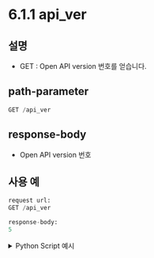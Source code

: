 ﻿# 6.1.1 api_ver

## 설명

- GET : Open API version 번호를 얻습니다.

## path-parameter

```python
GET /api_ver
```

## response-body

- Open API version 번호

## 사용 예

```python
request url:
GET /api_ver

response-body:
5
```

<details><summary>Python Script 예시</summary>

```python
import requests

def get_api_ver() -> dict:
    base_url        = 'http://192.168.1.150:8888'
    path_parameter  = '/api_ver'
    response = requests.get(url = base_url + path_parameter)

    return response.json()

print(get_api_ver())
```
```sh
$python test.py
5
```

</details>